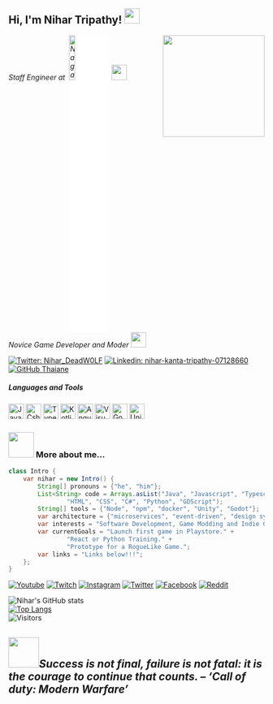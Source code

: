 <h2> Hi, I'm Nihar Tripathy! <img src="https://media0.giphy.com/media/eYHYak52vX8fnYu26C/giphy.gif?cid=790b761110335fa4ba65e6e43aec6069b9fbb0ac8108183b&rid=giphy.gif&ct=s" width="30"></h2>
<img align='right' src="https://i.imgur.com/PMcWAnC.png" width="200"/>
<p><em>Staff Engineer at &nbsp;<a href="https://www.nagarro.com/en"><img src="https://www.nagarro.com/hubfs/NagarroWebsiteRedesign-Aug2020/Assets/Images/Nagarro%20green%20logo%20with%20title_opt.svg" alt="Nagarro" style="width:15%;background-color: white;"></a>&nbsp;
<img src="https://i.imgur.com/utLVnrw.png" width="30"/>
<br>
Novice Game Developer and Moder <img src="https://cdn-icons-png.flaticon.com/512/808/808439.png" width="30"> 
</em></p>

[![Twitter: Nihar_DeadW0LF](https://img.shields.io/twitter/follow/Nihar_DeadW0LF?style=social)](https://twitter.com/Nihar_DeadW0LF)
[![Linkedin: nihar-kanta-tripathy-07128660](https://img.shields.io/badge/-Nihar-blue?style=flat-square&logo=Linkedin&logoColor=white&link=https://www.linkedin.com/in/nihar-kanta-tripathy-07128660/)](https://www.linkedin.com/in/nihar-kanta-tripathy-07128660/)
[![GitHub Thaiane](https://img.shields.io/github/followers/Niharkanta1?label=follow&style=social)](https://github.com/Niharkanta1)

<h5>Languages and Tools</h5>
<span><a href="https://www.java.com/"><img title="Java" src="https://cdn.jsdelivr.net/gh/devicons/devicon/icons/java/java-original.svg" width="30" height="30"/></a></span>
<span><a href="https://docs.microsoft.com/en-us/dotnet/csharp/"><img title="Csharp" src="https://cdn.jsdelivr.net/gh/devicons/devicon/icons/csharp/csharp-original.svg" width="30" height="30"/></a></span>
<span><a href="https://www.typescriptlang.org/"><img title="TypeScript" src="https://cdn.jsdelivr.net/gh/devicons/devicon/icons/typescript/typescript-original.svg" width="30" height="30"/></a></span>
<span><a href="https://kotlinlang.org/"><img title="Kotlin" src="https://cdn.jsdelivr.net/gh/devicons/devicon/icons/kotlin/kotlin-original.svg" width="30" height="30"/></a></span>
<span><a href="https://angularjs.org/"><img title="AngularJS" src="https://cdn.jsdelivr.net/gh/devicons/devicon/icons/angularjs/angularjs-original.svg" width="30" height="30"/></a></span>
<span><a href="https://visualstudio.microsoft.com/"><img title="Visual Studio" src="https://cdn.jsdelivr.net/gh/devicons/devicon/icons/visualstudio/visualstudio-plain.svg" width="30" height="30"/></a></span>
<span><a href="https://godotengine.org/"><img title="Godot" src="https://cdn.jsdelivr.net/gh/devicons/devicon/icons/godot/godot-original.svg" width="30" height="30"/></a></span>
<span><a href="https://unity.com/"><img title="Unity" src="https://cdn-icons-png.flaticon.com/512/5969/5969347.png" width="30" height="30"/></a></span>


### <img src="https://cdn-icons-png.flaticon.com/512/943/943579.png" width="50"> More about me...  

```java
class Intro {
    var nihar = new Intro() {
        String[] pronouns = {"he", "him"};
        List<String> code = Arrays.asList("Java", "Javascript", "Typescript",
                "HTML", "CSS", "C#", "Python", "GDScript");
        String[] tools = {"Node", "npm", "docker", "Unity", "Godot"};
        var architecture = {"microservices", "event-driven", "design system pattern"};
        var interests = "Software Development, Game Modding and Indie Game Development";
        var currentGoals = "Launch first game in Playstore." +
                "React or Python Training." +
                "Prototype for a RogueLike Game.";
        var links = "Links below!!!";
    };
}
```
[![Youtube](https://img.shields.io/badge/YouTube-FF0000?style=for-the-badge&logo=youtube&logoColor=white)](https://www.youtube.com/channel/UCMNGQfwiucoIBmDmMGtnEdA)
[![Twitch](	https://img.shields.io/badge/Twitch-9146FF?style=for-the-badge&logo=twitch&logoColor=white)](https://www.twitch.tv/deacondeadwolf)
[![Instagram](https://img.shields.io/badge/Instagram-E4405F?style=for-the-badge&logo=instagram&logoColor=white)](https://www.instagram.com/nihar_deadw0lf/)
[![Twitter](https://img.shields.io/badge/Twitter-1DA1F2?style=for-the-badge&logo=twitter&logoColor=white)](https://twitter.com/Nihar_DeadW0LF)
[![Facebook](https://img.shields.io/badge/Facebook-1877F2?style=for-the-badge&logo=facebook&logoColor=white)](https://www.facebook.com/Niharkanta1)
[![Reddit](https://img.shields.io/badge/Reddit-FF4500?style=for-the-badge&logo=reddit&logoColor=white)](https://www.reddit.com/user/niharkanta1)



![Nihar's GitHub stats](https://github-readme-stats.vercel.app/api?username=niharkanta1&hide=contribs,prs&show_icons=true&theme=onedark)
<br>
[![Top Langs](https://github-readme-stats.vercel.app/api/top-langs/?username=niharkanta1&langs_count=8&layout=compact)](https://github.com/anuraghazra/github-readme-stats)
<br>
![Visitors](https://komarev.com/ghpvc/?username=Niharkanta1)

<img src="https://i.imgur.com/68rAABz.png" width="60"><em><b>Success is not final, failure is not fatal: it is the courage to continue that counts.</b> – ‘Call of duty: Modern Warfare’</em>
---

